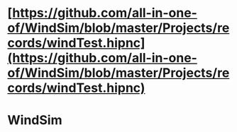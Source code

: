 # [https://github.com/all-in-one-of/WindSim/blob/master/Projects/records/windTest.hipnc](https://github.com/all-in-one-of/WindSim/blob/master/Projects/records/windTest.hipnc)
# WindSim
